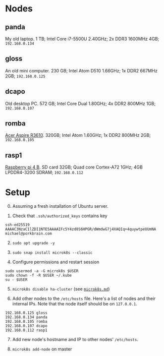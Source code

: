 # Nodes
## panda
My old laptop. 1 TB; Intel Core i7-5500U 2.40GHz; 2x DDR3 1600MHz 4GB;
`192.168.0.134`

## gloss
An old mini computer. 230 GB; Intel Atom D510 1.66GHz; 1x DDR2 667MHz 2GB;
`192.168.0.125`

## dcapo
Old desktop PC. 572 GB; Intel Core Dual 1.80GHz; 4x DDR2 800MHz 1GB;
`192.168.0.107`

## romba
[Acer Aspire R3610][acer-r3610]. 320GB; Intel Atom 1.60GHz; 1x DDR2 800MHz 2GB;
`192.168.0.105`

## rasp1
[Raspberry pi 4 B][pi-4]. SD card 32GB; Quad core Cortex-A72 1GHz; 4GB
LPDDR4-3200 SDRAM; `192.168.0.112`

# Setup 

0. Assuming a fresh installation of Ubuntu server.

1. Check that `.ssh/authorized_keys` contains key
```
ssh-ed25519 AAAAC3NzaC1lZDI1NTE5AAAAIFc5Y4zd8S6HPGR/dWmdwG7j4XAQIq+4quywtpeUUmNA michael@porkbrain.com
```

2. `sudo apt upgrade -y`

3. `sudo snap install microk8s --classic`


4. Configure permissions and restart session
```
sudo usermod -a -G microk8s $USER
sudo chown -f -R $USER ~/.kube
su - $USER
```

5. `microk8s disable ha-cluster` (see [`microk8s.md`](microk8s.md#issues))

6. Add other nodes to the `/etc/hosts` file. Here's a list of nodes and their
   internal IPs. Note that the node itself should be on `127.0.0.1`.
```
192.168.0.125 gloss
192.168.0.134 panda
192.168.0.105 romba
192.168.0.107 dcapo
192.168.0.112 rasp1
```

7. Add new node's hostname and IP to other nodes' `/etc/hosts`.

8. `microk8s add-node` on master

<!-- Resources -->
[pi-4]: https://www.raspberrypi.org/products/raspberry-pi-4-model-b/specifications
[acer-r3610]: https://en.wikipedia.org/wiki/Acer_AspireRevo
